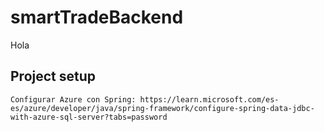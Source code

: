 # smartTradeBackend
Hola
## Project setup

    Configurar Azure con Spring: https://learn.microsoft.com/es-es/azure/developer/java/spring-framework/configure-spring-data-jdbc-with-azure-sql-server?tabs=password
